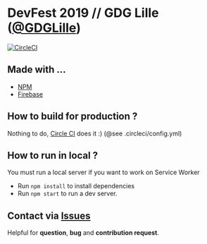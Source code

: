 # DevFest 2019 // GDG Lille ([@GDGLille](https://twitter.com/GDGLille)) 

[![CircleCI](https://circleci.com/gh/GDG-Lille/devfest-2019/tree/master.svg?style=svg)](https://circleci.com/gh/GDG-Lille/devfest-2019/tree/master)

## Made with ...
* [NPM](https://www.npmjs.com/) 
* [Firebase](https://firebase.google.com)

## How to build for production ?

Nothing to do, [Circle CI](https://circleci.com/gh/GDG-Lille) does it :) (@see .circleci/config.yml)

## How to run in local ?
You must run a local server if you want to work on Service Worker

* Run `npm install` to install dependencies
* Run `npm start` to run a dev server.

## Contact via [Issues](https://github.com/GDG-Lille/devfest-2019/issues)
Helpful for **question**, **bug** and **contribution request**.
